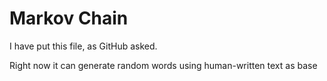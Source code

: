 Markov Chain
============

I have put this file, as GitHub asked.

Right now it can generate random words using human-written text as base
